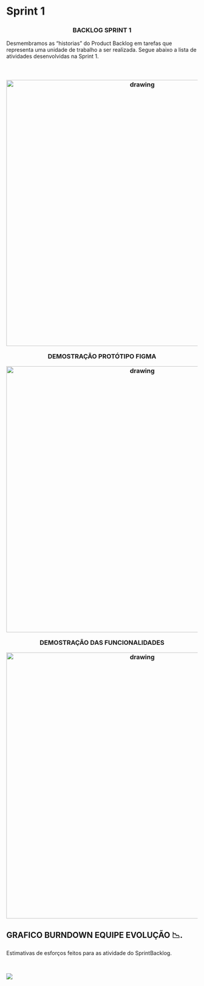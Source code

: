    # Sprint 1
  <h3 align="center">  BACKLOG SPRINT 1 </h3>

  Desmembramos as “historias” do Product Backlog em tarefas que representa uma unidade de trabalho a ser realizada.
  Segue abaixo a lista de atividades desenvolvidas na Sprint 1.

  <br/>
 
   <h3 align = "center">  <img src="https://user-images.githubusercontent.com/73767256/115162578-ca92ba80-a07a-11eb-90b7-b3de08642881.jpeg"   alt="drawing" width =700 </h3>



   <br/>
  
      
   DEMOSTRAÇÃO PROTÓTIPO FIGMA 

   <img src="https://i.imgur.com/Sq6goG9.gif"   alt="drawing" width =700>

  
   <br/> 

   DEMOSTRAÇÃO DAS FUNCIONALIDADES 
   
   <img src="https://user-images.githubusercontent.com/73767256/112738788-f53e9700-8f44-11eb-88e2-5b706c95904f.gif"   alt="drawing" width =700>

  
   <br/>
   

  ## GRAFICO BURNDOWN EQUIPE EVOLUÇÃO 📉.

  Estimativas de esforços feitos para as atividade do SprintBacklog.
 
 <br/>
  
   ![](https://i.imgur.com/w0K761e.png)
 

   



   
   
   



  

